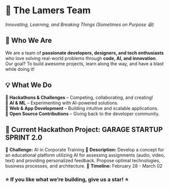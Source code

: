 # **🚀 The Lamers Team**  
*Innovating, Learning, and Breaking Things (Sometimes on Purpose 😆)*  

## **👥 Who We Are**  
We are a team of **passionate developers, designers, and tech enthusiasts** who love solving real-world problems through **code, AI, and innovation**. Our goal? To build awesome projects, learn along the way, and have a blast while doing it!  

## **💡 What We Do**  
🔹 **Hackathons & Challenges** – Competing, collaborating, and creating!  
🔹 **AI & ML** – Experimenting with AI-powered solutions.  
🔹 **Web & App Development** – Building intuitive and scalable applications.  
🔹 **Open Source Contributions** – Giving back to the developer community.  

## **🚀 Current Hackathon Project: GARAGE STARTUP SPRINT 2.0**

🎯 **Challenge:** AI in Corporate Training
📄 **Description:** Develop a concept for an educational platform utilizing AI for assessing assignments (audio, video, text) and providing personalized feedback. Propose optimal technologies, business processes, and architecture.
📅 **Timeline:** February 28 - March 02



<!--
 **Tech Stack:** [List of technologies, e.g., Python, React, TensorFlow]  
  
## **📂 Repositories**  
We organize our code and resources in the following repos:  
- [🔗 Project Repository](https://github.com/org/repo-name) – Main project repo  
- [📊 Research & Docs](https://github.com/org/docs-repo) – Market analysis, findings, and documentation  
- [🎨 UI/UX Designs](https://github.com/org/design-repo) – Wireframes & mockups  

## **🛠 Tech Stack & Tools**  
✅ **Frontend:** [React, Vue, Next.js]  
✅ **Backend:** [Node.js, Django, FastAPI]  
✅ **AI/ML:** [TensorFlow, OpenAI, Hugging Face]  
✅ **Database:** [PostgreSQL, Firebase, MongoDB]  
✅ **Collaboration:** [Notion, Slack, Trello]  

## **👨‍💻 Team Members**  
| Name | Role | GitHub |  
|------|------|--------|  
| 🧑‍💻 [Your Name] | Team Lead | [@yourgithub](https://github.com/yourgithub) |  
| 🎨 [Designer Name] | UI/UX | [@designer](https://github.com/designer) |  
| 🤖 [ML Engineer] | AI/ML | [@mlengineer](https://github.com/mlengineer) |  

## **🛠 How to Contribute**  
We welcome contributions from our team and the open-source community! 🌍  
1. **Fork the repo** & create a new branch.  
2. **Make changes** and **commit** your updates.  
3. **Submit a pull request** – We’ll review and merge.  

## **📬 Contact & Community**  
📢 **Join our discussions:** [GitHub Discussions](https://github.com/org/discussions)  
📧 **Email us:** team@example.com  
🗣 **Slack/Discord:** [Invite Link]  
-->

### **⭐ If you like what we’re building, give us a star! ⭐**
